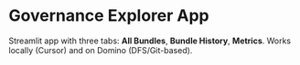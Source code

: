 # Governance Explorer App

Streamlit app with three tabs: **All Bundles**, **Bundle History**, **Metrics**.
Works locally (Cursor) and on Domino (DFS/Git-based).
